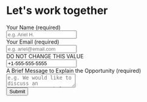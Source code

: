 # Let's work together

<form netlify id="contact_form_{% if permalink != '/' %}{{permalink | slug}}{% else %}index{% endif %}" class="form flex flex-dir-col" name="contact_form_{% if permalink != '/' %}{{permalink | slug}}{% else %}index{% endif %}">
  <label class="form__row input__label">
    <div class="input__label__text">Your Name (required)</div>
    <input class="input" type="text" name="name" placeholder="e.g. Ariel H." required />
  </label>
  <label class="form__row input__label">
    <div class="input__label__text">Your Email (required)</div>
    <input class="input" type="email" name="email" placeholder="e.g. ariel@email.com" required />
  </label>
  <label class="form__row input__label form__hp" tabindex="-1" aria-hidden="true">
    <div class="input__label__text">DO NOT CHANGE THIS VALUE</div>
    <input class="input" type="tel" name="tel" placeholder="e.g. +1-555-555-5555" tabindex="-1" value="+1-555-555-5555" required/>
  </label>
  <label class="form__row input__label">
    <div class="input__label__text">A Brief Message to Explain the Opportunity (required)</div>
    <textarea class="input" name="message" placeholder="e.g. We would like to discuss an opportunity to help us develop a new UI for our app..." required></textarea>
  </label>
  <label style="display: none;" class="form__row input__label">
    <div class="input__label__text">Quick Captcha (required)</div>
    <div class="input__label__sub__text font__sml">Please type in the following number: <div id="quick-captcha"></div></div>
    <input class="input" type="number" name="quickcaptcha" placeholder="Please enter the number: 789"></textarea>
  </label>
  <div class="form__submit">
    <input class="input btn__submit" type="submit"/>
  </div>
</form>
